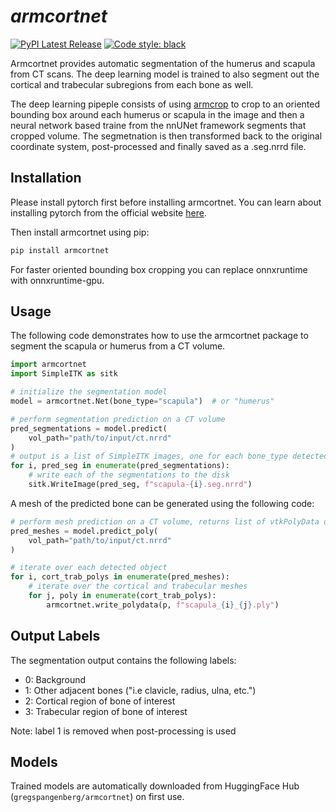 # *armcortnet*
[![PyPI Latest Release](https://img.shields.io/pypi/v/armcortnet.svg)](https://pypi.org/project/armcortnet)
[![Code style: black](https://img.shields.io/badge/code%20style-black-000000.svg)](https://github.com/psf/black)


Armcortnet provides automatic segmentation of the humerus and scapula from CT scans. The deep learning model is trained to also segment out the cortical and trabecular subregions from each bone as well.


The deep learning pipeple consists of using [armcrop](https://pypi.org/project/armcrop/) to crop to an oriented bounding box around each humerus or scapula in the image and then a neural network based traine from the nnUNet framework segments that cropped volume. The segmetnation is then transformed back to the original coordinate system, post-processed and finally saved as a .seg.nrrd file.

## Installation
Please install pytorch first before installing armcortnet. You can learn about installing pytorch from the official website [here](https://pytorch.org/get-started/locally/).

Then install armcortnet using pip:
```bash
pip install armcortnet
```
For faster oriented bounding box cropping you can replace onnxruntime with onnxruntime-gpu.

## Usage
The following code demonstrates how to use the armcortnet package to segment the scapula or humerus from a CT volume.
```python
import armcortnet
import SimpleITK as sitk

# initialize the segmentation model
model = armcortnet.Net(bone_type="scapula")  # or "humerus"

# perform segmentation prediction on a CT volume
pred_segmentations = model.predict(
    vol_path="path/to/input/ct.nrrd"
)
# output is a list of SimpleITK images, one for each bone_type detected in the CT
for i, pred_seg in enumerate(pred_segmentations):
    # write each of the segmentations to the disk
    sitk.WriteImage(pred_seg, f"scapula-{i}.seg.nrrd")

```
A mesh of the predicted bone can be generated using the following code:
```python
# perform mesh prediction on a CT volume, returns list of vtkPolyData objects
pred_meshes = model.predict_poly(
    vol_path="path/to/input/ct.nrrd"
)

# iterate over each detected object
for i, cort_trab_polys in enumerate(pred_meshes):
    # iterate over the cortical and trabecular meshes
    for j, poly in enumerate(cort_trab_polys):
        armcortnet.write_polydata(p, f"scapula_{i}_{j}.ply")
```


## Output Labels

The segmentation output contains the following labels:
- 0: Background
- 1: Other adjacent bones ("i.e clavicle, radius, ulna, etc.")
- 2: Cortical region of bone of interest
- 3: Trabecular region of bone of interest

Note: label 1 is removed when post-processing is used

## Models
Trained models are automatically downloaded from HuggingFace Hub (`gregspangenberg/armcortnet`) on first use.

